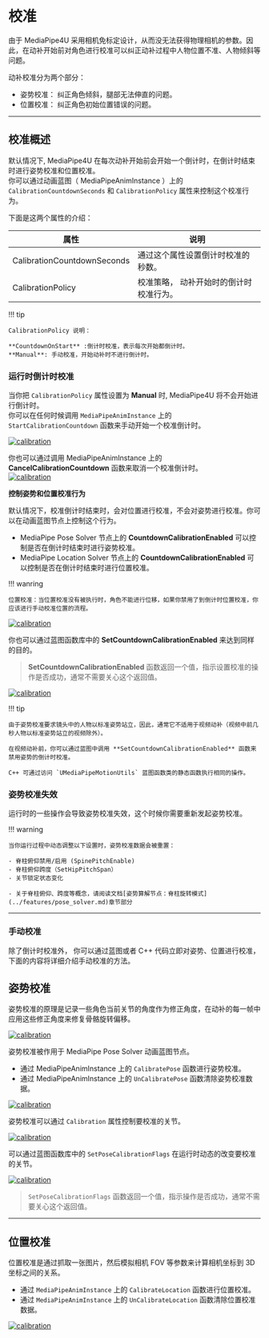 # 校准

由于 MediaPipe4U 采用相机免标定设计，从而没无法获得物理相机的参数。因此，在动补开始前对角色进行校准可以纠正动补过程中人物位置不准、人物倾斜等问题。

动补校准分为两个部分：
- 姿势校准： 纠正角色倾斜，腿部无法伸直的问题。
- 位置校准： 纠正角色初始位置错误的问题。
     
---   
## 校准概述

默认情况下, MediaPipe4U 在每次动补开始前会开始一个倒计时，在倒计时结束时进行姿势校准和位置校准。   
你可以通过动画蓝图（ MediaPipeAnimInstance ）上的 `CalibrationCountdownSeconds` 和 `CalibrationPolicy` 属性来控制这个校准行为。   

下面是这两个属性的介绍：

| 属性 | 说明 |
|-----|------|
|CalibrationCountdownSeconds|通过这个属性设置倒计时校准的秒数。|
|CalibrationPolicy|校准策略， 动补开始时的倒计时校准行为。|

!!! tip

    CalibrationPolicy 说明：   
    
    **CountdownOnStart** :倒计时校准，表示每次开始都倒计时。   
    **Manual**: 手动校准，开始动补时不进行倒计时。


### 运行时倒计时校准

当你把 `CalibrationPolicy` 属性设置为 **Manual** 时, MediaPipe4U 将不会开始进行倒计时。   
你可以在任何时候调用 `MediaPipeAnimInstance` 上的 `StartCalibrationCountdown` 函数来手动开始一个校准倒计时。     
 
[![calibration](./images/calibration/start_countdown.jpg "calibration")](./images/calibration/start_countdown.jpg)   
   
   
你也可以通过调用 MediaPipeAnimInstance 上的 **CancelCalibrationCountdown** 函数来取消一个校准倒计时。   
[![calibration](./images/calibration/cancel_countdown.jpg "calibration")](./images/calibration/cancel_countdown.jpg)   

 **控制姿势和位置校准行为**

默认情况下，校准倒计时结束时，会对位置进行校准，不会对姿势进行校准。你可以在动画蓝图节点上控制这个行为。   

- MediaPipe Pose Solver 节点上的 **CountdownCalibrationEnabled** 可以控制是否在倒计时结束时进行姿势校准。   
- MediaPipe Location Solver 节点上的 **CountdownCalibrationEnabled** 可以控制是否在倒计时结束时进行位置校准。

!!! wanring
    
    位置校准：当位置校准没有被执行时，角色不能进行位移，如果你禁用了到倒计时位置校准，你应该进行手动校准位置的流程。 

[![calibration](./images/calibration/anim_nodes.jpg "calibration")](./images/calibration/anim_nodes.jpg)   

你也可以通过蓝图函数库中的 **SetCountdownCalibrationEnabled** 来达到同样的目的。

> **SetCountdownCalibrationEnabled** 函数返回一个值，指示设置校准的操作是否成功，通常不需要关心这个返回值。

[![calibration](./images/calibration/set_enabled.jpg "calibration")](./images/calibration/set_enabled.jpg)   

!!! tip

    由于姿势校准要求镜头中的人物以标准姿势站立，因此，通常它不适用于视频动补（视频中前几秒人物以标准姿势站立的视频除外）。    
    
    在视频动补前，你可以通过蓝图中调用 **SetCountdownCalibrationEnabled** 函数来禁用姿势的倒计时校准。

    C++ 可通过访问 `UMediaPipeMotionUtils` 蓝图函数类的静态函数执行相同的操作。


### 姿势校准失效

运行时的一些操作会导致姿势校准失效，这个时候你需要重新发起姿势校准。

!!! warning

    当你运行过程中动态调整以下设置时，姿势校准数据会被重置：   
       
    - 脊柱俯仰禁用/启用 (SpinePitchEnable)   
    - 脊柱俯仰跨度（SetHipPitchSpan）   
    - 关节锁定状态变化
       
    - 关于脊柱俯仰、跨度等概念，请阅读文档[姿势算解节点：脊柱旋转模式](../features/pose_solver.md)章节部分
  
---     

### 手动校准
除了倒计时校准外， 你可以通过蓝图或者 C++ 代码立即对姿势、位置进行校准，下面的内容将详细介绍手动校准的方法。
 
## 姿势校准

姿势校准的原理是记录一些角色当前关节的角度作为修正角度，在动补的每一帧中应用这些修正角度来修复骨骼旋转偏移。   

 [![calibration](./images/calibration/effect.jpg "calibration")](./images/calibration/effect.jpg)

姿势校准被作用于 MediaPipe Pose Solver 动画蓝图节点。

- 通过 MediaPipeAnimInstance 上的 `CalibratePose` 函数进行姿势校准。      
- 通过 MediaPipeAnimInstance 上的 `UnCalibratePose` 函数清除姿势校准数据。   



[![calibration](./images/calibration/calibrate_pose.jpg "calibration")](./images/calibration/calibrate_pose.jpg)


姿势校准可以通过 `Calibration` 属性控制要校准的关节。

[![calibration](./images/calibration/pose_calibration_prop.jpg "calibration")](./images/calibration/pose_calibration_prop.jpg)


可以通过蓝图函数库中的 `SetPoseCalibrationFlags` 在运行时动态的改变要校准的关节。

[![calibration](./images/calibration/set_pose_flags.jpg "calibration")](./images/calibration/set_pose_flags.jpg)

> `SetPoseCalibrationFlags` 函数返回一个值，指示操作是否成功，通常不需要关心这个返回值。

---

## 位置校准

位置校准是通过抓取一张图片，然后模拟相机 FOV 等参数来计算相机坐标到 3D 坐标之间的关系。

- 通过 `MediaPipeAnimInstance` 上的 `CalibrateLocation` 函数进行位置校准。      
- 通过 `MediaPipeAnimInstance` 上的 `UnCalibrateLocation` 函数清除位置校准数据。   

 [![calibration](./images/calibration/calibrate_location.jpg "calibration")](./images/calibration/calibrate_location.jpg)